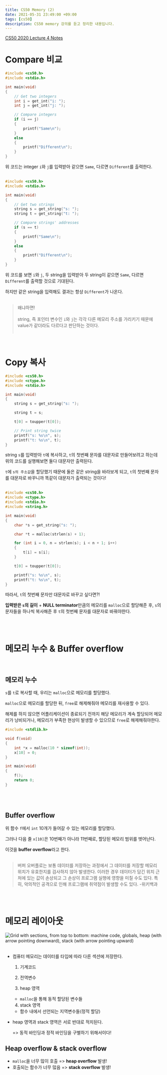 ```yaml
---
title: CS50 Memory (2)
date: 2021-05-31 23:49:00 +09:00
tags: [cs50]
description: CS50 memory 강의를 듣고 정리한 내용입니다.
---
```


[CS50 2020 Lecture 4 Notes](https://cs50.harvard.edu/x/2020/notes/4/)


# Compare 비교

```c
#include <cs50.h>
#include <stdio.h>

int main(void)
{
    // Get two integers
    int i = get_int("i: ");
    int j = get_int("j: ");

    // Compare integers
    if (i == j)
    {
        printf("Same\n");
    }
    else
    {
        printf("Different\n");
    }
}
```

위 코드는 integer `i`와 `j`를 입력받아 같으면 `Same`, 다르면 `Different`를 출력한다.<br><br>


```c
#include <cs50.h>
#include <stdio.h>

int main(void)
{
    // Get two strings
    string s = get_string("s: ");
    string t = get_string("t: ");

    // Compare strings' addresses
    if (s == t)
    {
        printf("Same\n");
    }
    else
    {
        printf("Different\n");
    }
}
```

위 코드를 보면 `i`와 `j`, 두 string을 입력받아 두 string이 같으면 `Same`, 다르면 `Different`를 출력할 것으로 기대된다.

하지만 같은 string을 입력해도 결과는 항상 `Different`가 나온다.<br><br>

> 왜냐하면!<br><br>string, 즉 포인터 변수인 `i`와 `j`는 각각 다른 메모리 주소를 가리키기 때문에 value가 같더라도 다르다고 판단하는 것이다.<br><br>

<br>

# Copy 복사
```c
#include <cs50.h>
#include <ctype.h>
#include <stdio.h>

int main(void)
{
    string s = get_string("s: ");

    string t = s;

    t[0] = toupper(t[0]);

    // Print string twice
    printf("s: %s\n", s);
    printf("t: %s\n", t);
}
```

string `s`를 입력받아 `t`에 복사하고, `t`의 첫번째 문자를 대문자로 만들어보려고 하는데 위의 코드를 실행해보면 둘다 대문자만 출력된다.

`t`에 `s의 주소값`을 할당했기 때문에 둘은 같은 string을 바라보게 되고, `t`의 첫번째 문자를 대문자로 바꾸니까 똑같이 대문자가 출력되는 것이다!<br><br>

```c
#include <cs50.h>
#include <ctype.h>
#include <stdio.h>
#include <string.h>

int main(void)
{
    char *s = get_string("s: ");

    char *t = malloc(strlen(s) + 1);

    for (int i = 0, n = strlen(s); i < n + 1; i++)
    {
        t[i] = s[i];
    }

    t[0] = toupper(t[0]);

    printf("s: %s\n", s);
    printf("t: %s\n", t);
}
```

따라서, `t`의 첫번째 문자만 대문자로 바꾸고 싶다면?!

**입력받은 `s`의 길이** + **NULL terminator**만큼의 메모리를 `malloc`으로 할당해준 후, `s`의 문자들을 하나씩 복사해준 후 `t`의 첫번째 문자를 대문자로 바꿔야한다.

<br><br>

# 메모리 누수 & Buffer overflow

<br>

## 메모리 누수

`s`를 `t`로 복사할 때, 우리는 `malloc`으로 메모리를 할당했다.

`malloc`으로 메모리를 할당한 뒤, `free`로 해제해줘야 메모리를 재사용할 수 있다.

해제를 하지 않으면 어플리케이션이 종료되기 전까지 해당 메모리가 계속 할당되어 메모리가 낭비되거나, 메모리가 부족한 현상이 발생할 수 있으므로 `free`로 해제해줘야한다.<br>

```c
#include <stdlib.h>

void f(void)
{
    int *x = malloc(10 * sizeof(int));
    x[10] = 0;
}

int main(void)
{
    f();
    return 0;
}
```

<br><br>



## Buffer overflow

위 함수 `f`에서 `int` 10개가 들어갈 수 있는 메모리를 할당했다.

그러나 다음 줄 `x[10]`은 10번째가 아니라 11번째로, 할당된 메모리 범위를 벗어난다.

이것을 **buffer overflow**라고 한다. <br><br>

> 버퍼 오버플로는 보통 데이터를 저장하는 과정에서 그 데이터를 저장할 메모리 위치가 유효한지를 검사하지 않아 발생한다. 이러한 경우 데이터가 담긴 위치 근처에 있는 값이 손상되고 그 손상이 프로그램 실행에 영향을 미칠 수도 있다. 특히, 악의적인 공격으로 인해 프로그램에 취약점이 발생할 수도 있다. -위키백과

<br><br>



# 메모리 레이아웃

![Grid with sections, from top to bottom: machine code, globals, heap (with arrow pointing downward), stack (with arrow pointing upward)](https://cs50.harvard.edu/x/2020/notes/4/memory_layout.png)<br><br>

- 컴퓨터 메모리는 데이터를 타입에 따라 다른 섹션에 저장한다.

  1) 기계코드

  2) 전역변수

  3) heap 영역

   - `malloc`을 통해 동적 할당된 변수들

  4) stack 영역

  - 함수 내에서 선언되는 지역변수들(정적 할당)



- heap 영역과 stack 영역은 서로 반대로 적치된다.

  => 동적 바인딩과 정적 바인딩을 구별하기 위해서이다!



## Heap overflow & stack overflow

- `malloc`을 너무 많이 호출 => **heap overflow** 발생!
- 호출되는 함수가 너무 많음 => **stack overflow** 발생!

<br><br>